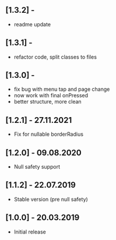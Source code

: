 ## [1.3.2] -
- readme update

## [1.3.1] -
- refactor code, split classes to files

## [1.3.0] -
- fix bug with menu tap and page change
- now work with final onPressed
- better structure, more clean

## [1.2.1] - 27.11.2021

* Fix for nullable borderRadius

## [1.2.0] - 09.08.2020

* Null safety support

## [1.1.2] - 22.07.2019

* Stable version (pre null safety)

## [1.0.0] - 20.03.2019

* Initial release
